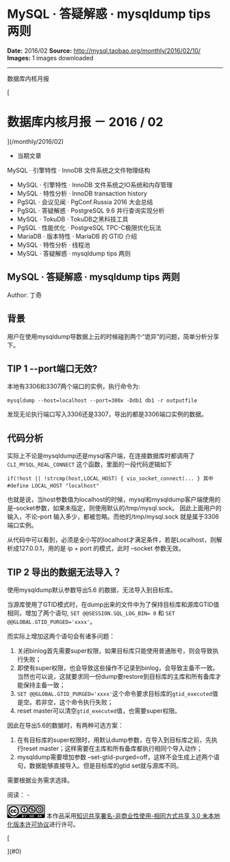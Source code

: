 # MySQL · 答疑解惑 · mysqldump tips 两则

**Date:** 2016/02
**Source:** http://mysql.taobao.org/monthly/2016/02/10/
**Images:** 1 images downloaded

---

数据库内核月报

 [
 # 数据库内核月报 － 2016 / 02
 ](/monthly/2016/02)

 * 当期文章

 MySQL · 引擎特性 · InnoDB 文件系统之文件物理结构
* MySQL · 引擎特性 · InnoDB 文件系统之IO系统和内存管理
* MySQL · 特性分析 · InnoDB transaction history
* PgSQL · 会议见闻 · PgConf.Russia 2016 大会总结
* PgSQL · 答疑解惑 · PostgreSQL 9.6 并行查询实现分析
* MySQL · TokuDB · TokuDB之黑科技工具
* PgSQL · 性能优化 · PostgreSQL TPC-C极限优化玩法
* MariaDB · 版本特性 · MariaDB 的 GTID 介绍
* MySQL · 特性分析 · 线程池
* MySQL · 答疑解惑 · mysqldump tips 两则

 ## MySQL · 答疑解惑 · mysqldump tips 两则 
 Author: 丁奇 

 ## 背景

用户在使用mysqldump导数据上云的时候碰到两个“诡异”的问题，简单分析分享下。

## TIP 1 --port端口无效?

本地有3306和3307两个端口的实例，执行命令为:

`mysqldump --host=localhost --port=300x -Ddb1 db1 -r outputfile
`

发现无论执行端口写入3306还是3307，导出的都是3306端口实例的数据。

## 代码分析

实际上不论是mysqldump还是mysql客户端，在连接数据库时都调用了 `CLI_MYSQL_REAL_CONNECT` 这个函数，里面的一段代码逻辑如下

`if(!host || !strcmp(host,LOCAL_HOST)
{
 vio_socket_connect(...
}
其中 #define LOCAL_HOST "localhost"
`

也就是说，当host参数值为localhost的时候，mysql和mysqldump客户端使用的是–socket参数，如果未指定，则使用默认的/tmp/mysql.sock。
因此上面用户的输入，不论–port 输入多少，都被忽略。而他的/tmp/mysql.sock 就是属于3306端口实例。

从代码中可以看到，必须是全小写的localhost才满足条件，若是Localhost，则解析成127.0.0.1，用的是 ip + port 的模式，此时 –socket 参数无效。

## TIP 2 导出的数据无法导入？

使用mysqldump默认参数导出5.6 的数据，无法导入到目标库。

当源库使用了GTID模式时，在dump出来的文件中为了保持目标库和源库GTID值相同，增加了两个语句, `SET @@SESSION.SQL_LOG_BIN= 0` 和 `SET @@GLOBAL.GTID_PURGED='xxxx'`。

而实际上增加这两个语句会有诸多问题：

1. 关闭binlog首先需要super权限，如果目标库只能使用普通账号，则会导致执行失败；
2. 即使有super权限，也会导致这些操作不记录到binlog，会导致主备不一致。当然也可以说，这就要求同一份dump要restore到目标库的主库和所有备库才能保持主备一致；
3. `SET @@GLOBAL.GTID_PURGED='xxxx'`这个命令要求目标库的`gtid_executed`值是空。若非空，这个命令执行失败；
4. reset master可以清空`gtid_executed`值，也需要super权限。

因此在导出5.6的数据时，有两种可选方案：

1. 在有目标库的super权限时，用默认dump参数，在导入到目标库之前，先执行reset master；这样需要在主库和所有备库都执行相同个导入动作；
2. mysqldump需要增加参数 –set-gtid-purged=off，这样不会生成上述两个语句，数据能够直接导入。但是目标库的gtid set就与源库不同。

需要根据业务需求选择。

 阅读： - 

[![知识共享许可协议](.img/8232d49bd3e9_88x31.png)](http://creativecommons.org/licenses/by-nc-sa/3.0/)
本作品采用[知识共享署名-非商业性使用-相同方式共享 3.0 未本地化版本许可协议](http://creativecommons.org/licenses/by-nc-sa/3.0/)进行许可。

 [

 ](#0)